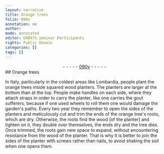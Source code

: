 ```yaml
---
layout: narrative
title: Orange trees
folio: 090v
annotation: no
author:
mode: annotated
editor: GR8975 Seminar Participants
rights: Public Domain
categories: []
tags: []
---
```


 <div class="folio" align="center">- - - - - <a href="http://gallica.bnf.fr/ark:/12148/btv1b10500001g/f186.image" target="_blank">090v</a> - - - - - </div> 
## Orange trees

 
 In Italy, particularly in the coldest areas like Lombardia, people plant the orange trees inside squared wood planters. The planters are larger at the bottom than at the top. People make handles on each side, where they attach straps in order to carry the planter, like one carries the gout sufferers, because if one used wheels to roll them one would damage the garden's paths. Every two year they remember to open the sides of the planters and meticulously cut and trim the ends of the orange tree's roots, which are dry. Otherwise, the roots find the wood [of the planter] and tighten on it, they double over themselves, the ends dry and the tree dies. Once trimmed, the roots gain new space to expand, without encountering resistance from the wood of the planter. That is why it is better to join the sides of the planter with screws rather than nails, to avoid shaking the soil when one opens them. 
 